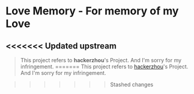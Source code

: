 # Love Memory - For memory of my Love

<<<<<<< Updated upstream
-------------------------------------

>This project refers to **hackerzhou**'s Project. And I'm sorry for my infringement.
=======
>This project refers to [hackerzhou][1]'s Project. And I'm sorry for my infringement.

[1]: http://love.hackerzhou.me/
>>>>>>> Stashed changes
